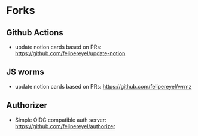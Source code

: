 # Forks

## Github Actions
- update notion cards based on PRs: https://github.com/felipereyel/update-notion

## JS worms
- update notion cards based on PRs: https://github.com/felipereyel/wrmz

## Authorizer
- Simple OIDC compatible auth server: https://github.com/felipereyel/authorizer
